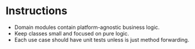 # Instructions

- Domain modules contain platform-agnostic business logic.
- Keep classes small and focused on pure logic.
- Each use case should have unit tests unless is just method forwarding.
